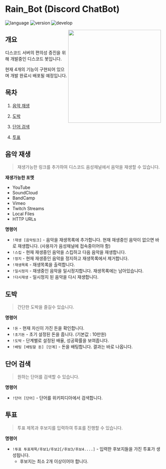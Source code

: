 # Rain_Bot (Discord ChatBot)

![language](https://img.shields.io/github/languages/top/Rave-Gum/RG_Project)
![version](https://img.shields.io/github/v/tag/Rave-Gum/RG_Project?label=last%20version)
![develop](https://img.shields.io/badge/develop-pause-yellow)

<img align = "right" src="https://user-images.githubusercontent.com/47655983/120768831-83dc1f80-c557-11eb-9984-314ca72718a7.png" width="300">


## 개요

디스코드 서버의 편의성 증진을 위해 개발중인 디스코드 봇입니다.

현재 4개의 기능이 구현되어 있으며 개발 완료시 배포될 예정입니다.


## 목차

1. [음악 재생](#음악-재생)

2. [도박](#도박)

3. [단어 검색](#단어-검색)

4. [투표](#투표)



## 음악 재생
> 재생가능한 링크를 추가하여 디스코드 음성채널에서 음악을 재생할 수 있습니다.



<strong>재생가능한 포멧</strong>

- YouTube
- SoundCloud
- BandCamp
- Vimeo
- Twitch Streams
- Local Files
- HTTP URLs

<strong>명령어</strong>

- `!재생 [음악링크]` - 음악을 재생목록에 추가합니다. 현재 재생중인 음악이 없으면 바로 재생합니다. (사용자가 음성채널에 접속중이어야 함)
- `!스킵` - 현재 재생중인 음악을 스킵하고 다음 음악을 재생합니다.
- `!정지` - 현재 재생중인 음악을 정지하고 재생목록에서 제거합니다.
- `!재생목록` - 재생목록을 출력합니다.
- `!일시정지` - 재생중인 음악을 일시정지합니다. 재생목록에는 남아있습니다.
- `!다시재생` - 일시정지 된 음악을 다시 재생합니다.



## 도박
> 간단한 도박을 즐길수 있습니다.



<strong>명령어</strong>

- `!돈` - 현재 자신이 가진 돈을 확인합니다.
- `!초기돈` - 초기 설정된 돈을 줍니다. (기본값 : 10만원)
- `!도박` - 단계별로 설정된 배율, 성공확률을 보여줍니다.
- `!배팅 [배팅할 돈] [단계]` - 돈을 배팅합니다. 결과는 바로 나옵니다.



## 단어 검색

> 원하는 단어를 검색할 수 있습니다.



<strong>명령어</strong>

- `!단어 [단어]` - 단어를 위키피디아에서 검색합니다.




## 투표

> 투표 제목과 후보지를 입력하여 투표를 진행할 수 있습니다.



<strong>명령어</strong>

- `!투표 투표제목/후보1/후보2[/후보3/후보4....]` - 입력한 후보지들을 가진 투표가 생성됩니다.
  - 후보지는 최소 2개 이상이어야 합니다.
